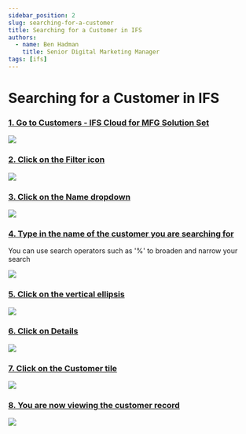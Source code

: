 ```yaml
---
sidebar_position: 2
slug: searching-for-a-customer
title: Searching for a Customer in IFS
authors:
  - name: Ben Hadman
    title: Senior Digital Marketing Manager
tags: [ifs]
---
```


# Searching for a Customer in IFS


### [1\. Go to Customers - IFS Cloud for MFG Solution Set](https://ifstest01.dev.nuclera.muzulu.cloud/main/ifsapplications/web/page/Customers/List;path=0.1632440489.1296968462.680441316.1753670461)

![](https://dubble-prod-01.s3.amazonaws.com/assets/40a97bed-a44a-4c42-8f52-84716567f7c5.png?0)

### [2\. Click on the Filter icon](https://ifstest01.dev.nuclera.muzulu.cloud/main/ifsapplications/web/page/Customers/List;path=0.1632440489.1296968462.680441316.1753670461)

![](https://d3q7ie80jbiqey.cloudfront.net/media/image/zoom/a5584ec7-99e6-4782-8ca1-b9974cb920ec/2.5/3.6537284868958/16.460773373438?0)

### [3\. Click on the Name dropdown](https://ifstest01.dev.nuclera.muzulu.cloud/main/ifsapplications/web/page/Customers/List;path=0.1632440489.1296968462.680441316.1753670461)

![](https://d3q7ie80jbiqey.cloudfront.net/media/image/zoom/4e9b7786-8c08-4747-b3aa-a527923dec48/2.5/10.794330638057/22.312974535729?0)

### [4\. Type in the name of the customer you are searching for](https://ifstest01.dev.nuclera.muzulu.cloud/main/ifsapplications/web/page/Customers/List;path=0.1632440489.1296968462.680441316.1753670461)

You can use search operators such as '%' to broaden and narrow your search

![](https://d3q7ie80jbiqey.cloudfront.net/media/image/zoom/45cd6b58-6825-444c-b04c-fbb31e417b7c/2.5/8.5511412801622/25.069589851316?0)

### [5\. Click on the vertical ellipsis](https://ifstest01.dev.nuclera.muzulu.cloud/main/ifsapplications/web/page/Customers/List;path=0.1632440489.1296968462.680441316.1753670461)

![](https://d3q7ie80jbiqey.cloudfront.net/media/image/zoom/30d2db93-80dc-44e4-9cdd-6b9505b33a8c/2.5/4.4049852731582/31.122661622103?0)

### [6\. Click on Details](https://ifstest01.dev.nuclera.muzulu.cloud/main/ifsapplications/web/page/Customers/List;path=0.1632440489.1296968462.680441316.1753670461)

![](https://d3q7ie80jbiqey.cloudfront.net/media/image/zoom/0f2bfac0-1c33-4fae-b412-1f885501efa1/2.5/5.9978451127465/35.965120299789?0)

### [7\. Click on the Customer tile](https://ifstest01.dev.nuclera.muzulu.cloud/main/ifsapplications/web/page/Customer/Form;$filter=CustomerId%20eq%20'10007';path=0.1632440489.1296968462.680441316.1886409373)

![](https://d3q7ie80jbiqey.cloudfront.net/media/image/zoom/f5ab2202-16df-4e85-9d16-1a705b7166a2/2.5/2.9057275170292/13.013660021065?0)

### [8\. You are now viewing the customer record](https://ifstest01.dev.nuclera.muzulu.cloud/main/ifsapplications/web/page/Customer/Form;$filter=CustomerId%20eq%20'10007';path=0.1632440489.1296968462.680441316.1886409373;record=KEN1c3RvbWVySWQ9JzEwMDA3Jyk%3D)

![](https://d3q7ie80jbiqey.cloudfront.net/media/image/zoom/79050805-cc5d-4842-a57c-ab9b4e71c4e2/2.5/2.1560987283856/11.361843298289?0)